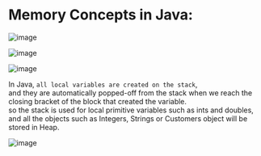 # Memory Concepts in Java:


![image](https://user-images.githubusercontent.com/26399543/146607844-c3018344-2ef4-4f95-89a0-a24196cc012a.png)  


![image](https://user-images.githubusercontent.com/26399543/146608000-40d11883-f4ae-4043-ad97-3ce7f7446921.png)  


![image](https://user-images.githubusercontent.com/26399543/146608065-f2c21692-1ba9-4f2a-8773-ff175d4ab503.png)  


In Java, `all local variables are created on the stack`,  
and they are automatically popped-off from the stack when we reach the closing bracket of the block that created the variable.  
so the stack is used for local primitive variables such as ints and doubles,  
and all the objects such as Integers, Strings or Customers object will be stored in Heap.  

![image](https://user-images.githubusercontent.com/26399543/146609357-0cc45a66-b8d7-4e56-aad4-b83e4ef38444.png)  



